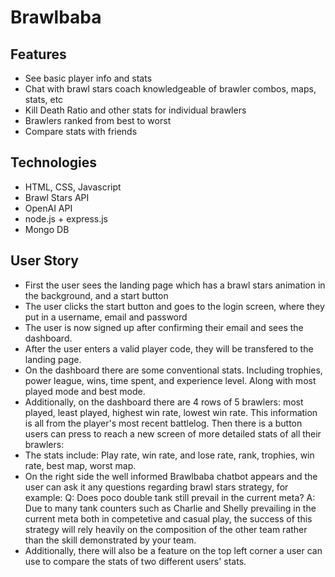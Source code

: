# Brawlbaba

## Features
- See basic player info and stats
- Chat with brawl stars coach knowledgeable of brawler combos, maps, stats, etc
- Kill Death Ratio and other stats for individual brawlers
- Brawlers ranked from best to worst
- Compare stats with friends

## Technologies
- HTML, CSS, Javascript
- Brawl Stars API
- OpenAI API
- node.js + express.js
- Mongo DB

## User Story
- First the user sees the landing page which has a brawl stars animation in the background, and a start button
- The user clicks the start button and goes to the login screen, where they put in a username, email and password
- The user is now signed up after confirming their email and sees the dashboard.
- After the user enters a valid player code, they will be transfered to the landing page.
- On the dashboard there are some conventional stats. Including trophies, power league, wins, time spent, and experience level. Along with most played mode and best mode.
- Additionally, on the dashboard there are 4 rows of 5 brawlers: most played, least played, highest win rate, lowest win rate. This information is all from the player's most recent battlelog. Then there is a button users can press to reach a new screen of more detailed stats of all their brawlers: 
- The stats include:
    Play rate, win rate, and lose rate, rank, trophies, win rate, best map, worst map.
- On the right side the well informed Brawlbaba chatbot appears and the user can ask it any questions regarding brawl stars strategy, for example:
Q: Does poco double tank still prevail in the current meta?
A: Due to many tank counters such as Charlie and Shelly prevailing in the current meta both in competetive and casual play, the success of this strategy will rely heavily on the composition of the other team rather than the skill demonstrated by your team.
- Additionally, there will also be a feature on the top left corner a user can use to compare the stats of two different users' stats.